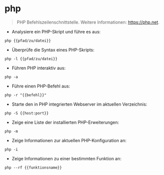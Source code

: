 # php

> PHP Befehlszeilenschnittstelle.
> Weitere Informationen: <https://php.net>.

- Analysiere ein PHP-Skript und führe es aus:

`php {{pfad/zu/datei}}`

- Überprüfe die Syntax eines PHP-Skripts:

`php -l {{pfad/zu/datei}}`

- Führen PHP interaktiv aus:

`php -a`

- Führe einen PHP-Befehl aus:

`php -r "{{befehl}}"`

- Starte den in PHP integrierten Webserver im aktuellen Verzeichnis:

`php -S {{host:port}}`

- Zeige eine Liste der installierten PHP-Erweiterungen:

`php -m`

- Zeige Informationen zur aktuellen PHP-Konfiguration an:

`php -i`

- Zeige Informationen zu einer bestimmten Funktion an:

`php --rf {{funktionsname}}`
